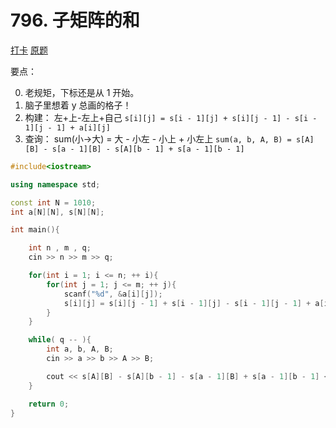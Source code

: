 # 796. 子矩阵的和

[打卡](https://www.acwing.com/activity/content/problem/content/830/1/)
[原题](https://www.acwing.com/problem/content/798/)

要点：

0. 老规矩，下标还是从 1 开始。
1. 脑子里想着 y 总画的格子！
2. 构建： 左+上-左上+自己 `s[i][j] = s[i - 1][j] + s[i][j - 1] - s[i - 1][j - 1] + a[i][j]`
3. 查询： sum(小->大) = 大 - 小左 - 小上 + 小左上 `sum(a, b, A, B) = s[A][B] - s[a - 1][B] - s[A][b - 1] + s[a - 1][b - 1]`

```C++
#include<iostream>

using namespace std;

const int N = 1010;
int a[N][N], s[N][N];

int main(){

    int n , m , q;
    cin >> n >> m >> q;

    for(int i = 1; i <= n; ++ i){
        for(int j = 1; j <= m; ++ j){
            scanf("%d", &a[i][j]);
            s[i][j] = s[i][j - 1] + s[i - 1][j] - s[i - 1][j - 1] + a[i][j];
        }
    }

    while( q -- ){
        int a, b, A, B;
        cin >> a >> b >> A >> B;

        cout << s[A][B] - s[A][b - 1] - s[a - 1][B] + s[a - 1][b - 1] << endl;
    }

    return 0;
}
```
